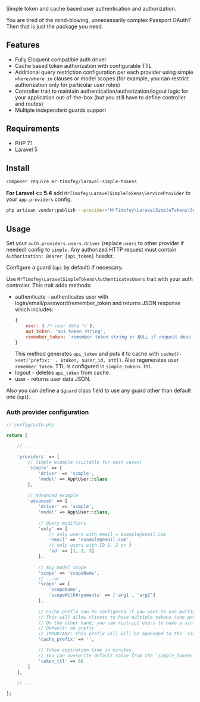 Simple token and cache based user authentication and authorization.

You are tired of the mind-blowing, unnecessarily complex Passport OAuth?
Then that is just the package you need.

## Features

* Fully Eloquent compatible auth driver
* Cache based token authorization with configurable TTL
* Additional query restriction configuration per each provider using simple `where/where in` clauses or model scopes
	(for example, you can restrict authorization only for particular user roles)
* Controller trait to maintain authentication/authorization/logout logic for your application out-of-the-box
	(but you still have to define controller and routes)
* Multiple independent guards support

## Requirements

* PHP 7.1
* Laravel 5

## Install

```bash
composer require mr-timofey/laravel-simple-tokens
```

**For Laravel <= 5.4** add `MrTimofey\LaravelSimpleTokens\ServiceProvider` to your `app.providers` config.

```bash
php artisan vendor:publish --provider="MrTimofey\LaravelSimpleTokens\ServiceProvider"
```

## Usage

Set your `auth.providers.users.driver` (replace `users` to other provider if needed) config to `simple`.
Any authorized HTTP request must contain `Authorization: Bearer {api_token}` header.

Configure a guard (`api` by default) if necessary.

Use `MrTimofey\LaravelSimpleTokens\AuthenticatesUsers` trait with your auth controller. This trait adds methods:
* authenticate - authenticates user with login/email/password/remember_token and returns JSON response which includes:
	```js
	{
		user: { /* user data */ },
		api_token: 'api token string',
		remember_token: 'remember token string or NULL if request does not have a "remember" flag'
	}
	```
	This method generates `api_token` and puts it to cache with `cache()->set('prefix:' . $token, $user_id, $ttl)`.
	Also regenerates user `remember_token`.
	TTL is configured in `simple_tokens.ttl`.
* logout - deletes `api_token` from cache.
* user - returns user data JSON.

Also you can define a `$guard` class field to use any guard other than default one (`api`).

### Auth provider configuration

```php
// config/auth.php

return [

	// ...

	'providers' => [
		// Simple example (suitable for most cases)
		'simple' => [
			'driver' => 'simple',
			'model' => App\User::class
		],
	
		// Advanced example
		'advanced' => [
			'driver' => 'simple',
			'model' => App\User::class,
			
			// Query modifiers
			'only' => [
				// only users with email = example@email.com
				'email' => 'example@email.com',
				// only users with ID 1, 2 or 3
				'id' => [1, 2, 3]
			],
			
			// Any model scope
			'scope' => 'scopeName',
			// ...or
			'scope' => [
				'scopeName',
				'scopeWithArguments' => ['arg1', 'arg2']
			],
			
			// Cache prefix can be configured if you want to use multiple independent providers.
			// This will allow clients to have multiple tokens (one per each unique prefix).
			// On the other hand, you can restrict users to have a sinlgle token by providing same prefix.
			// Default: no prefix
			// IMPORTANT: this prefix will will be appended to the `simple_tokens.cache_prefix` config entry.
			'cache_prefix' => '',

			// Token expiration time in minutes.
			// You can overwrite default value from the `simple_tokens.token_ttl` config entry here.
			'token_ttl' => 60
		]
	],

	// ...

];
```